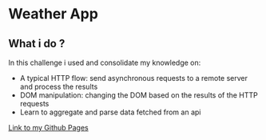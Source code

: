# Weather App

## What i do ?

In this challenge i used and consolidate my knowledge on:

- A typical HTTP flow: send asynchronous requests to a remote server and process the results
- DOM manipulation: changing the DOM based on the results of the HTTP requests
- Learn to aggregate and parse data fetched from an api

[Link to my Github Pages](https://leombm.github.io/weather-app/)
